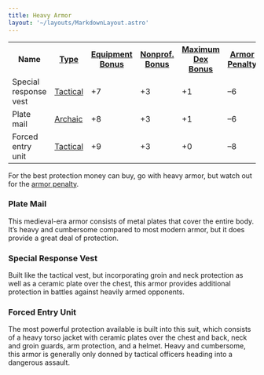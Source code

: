 ```yaml
---
title: Heavy Armor
layout: '~/layouts/MarkdownLayout.astro'
---
```


<table> <tr><th> Name</th><th> <a href="/modern.d20.srd/equipment/armor.general">Type</a></th><th> <a href="/modern.d20.srd/equipment/armor.general">Equipment Bonus</a></th><th> <a href="/modern.d20.srd/equipment/armor.general">Nonprof. Bonus</a></th><th> <a href="/modern.d20.srd/equipment/armor.general">Maximum Dex Bonus</a></th><th> <a href="/modern.d20.srd/equipment/armor.general">Armor Penalty</a></th><th> <a href="/modern.d20.srd/equipment/armor.general">Speed (30 ft.)</a></th><th> <a href="/modern.d20.srd/equipment/armor.general">Weight</a></th><th> <a href="/modern.d20.srd/equipment/armor.general">Purchase DC</a></th><th> <a href="/modern.d20.srd/equipment/armor.general">Restriction</a></th> </tr> <tr><td> Special response vest</td><td> <a href="/modern.d20.srd/equipment/armor.general">Tactical</a></td> <td> +7</td><td> +3</td><td> +1</td><td> –6</td><td> 20</td><td> 15 lb.</td><td> 18</td><td> Lic (+1) </td></tr> <tr><td> Plate mail</td><td> <a href="/modern.d20.srd/equipment/armor.general">Archaic</a></td> <td> +8</td><td> +3</td><td> +1</td><td> –6</td><td> 20</td><td> 50 lb.</td><td> 23</td><td> — </td></tr> <tr><td> Forced entry unit</td><td> <a href="/modern.d20.srd/equipment/armor.general">Tactical</a></td> <td> +9</td><td> +3</td><td> +0</td><td> –8</td><td> 20</td><td> 20 lb.</td><td> 19</td><td> Lic (+1) </td></tr> </table>



For the best protection money can buy, go with heavy armor, but watch out for
the [armor penalty](/modern.d20.srd/equipment/armor.general).

### Plate Mail

This medieval-era armor consists of metal plates that cover the entire body.
It’s heavy and cumbersome compared to most modern armor, but it does provide a
great deal of protection.

### Special Response Vest

Built like the tactical vest, but incorporating groin and neck protection as
well as a ceramic plate over the chest, this armor provides additional
protection in battles against heavily armed opponents.

### Forced Entry Unit

The most powerful protection available is built into this suit, which consists
of a heavy torso jacket with ceramic plates over the chest and back, neck and
groin guards, arm protection, and a helmet. Heavy and cumbersome, this armor
is generally only donned by tactical officers heading into a dangerous
assault.

